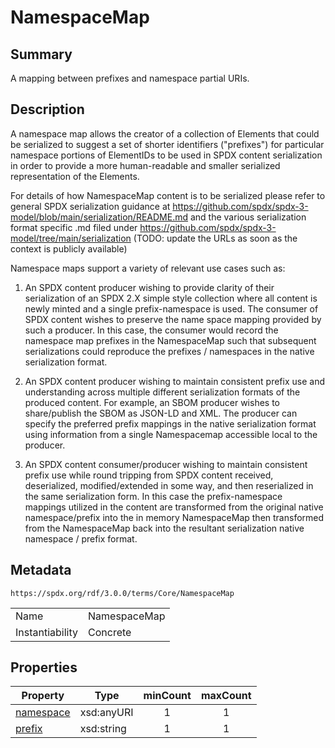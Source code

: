 <!-- Automatically generated by spec-parser v2.1.0 on 2024-06-17T10:36:57.838737+00:00 -->
<!-- SPDX-License-Identifier: Community-Spec-1.0 -->

# NamespaceMap

## Summary

A mapping between prefixes and namespace partial URIs.


## Description

A namespace map allows the creator of a collection of Elements that could be
serialized to suggest a set of shorter identifiers ("prefixes") for particular
namespace portions of ElementIDs to be used in SPDX content serialization in
order to provide a more human-readable and smaller serialized representation of
the Elements.

For details of how NamespaceMap content is to be serialized please refer to
general SPDX serialization guidance at
https://github.com/spdx/spdx-3-model/blob/main/serialization/README.md
and the various serialization format specific .md filed under
https://github.com/spdx/spdx-3-model/tree/main/serialization
(TODO: update the URLs as soon as the context is publicly available)

Namespace maps support a variety of relevant use cases such as:

1) An SPDX content producer wishing to provide clarity of their serialization of an SPDX 2.X simple style collection where all content is newly minted and a single prefix-namespace is used.  The consumer of SPDX content wishes to preserve the name space mapping provided by such a producer.  In this case, the consumer would record the namespace map prefixes in the NamespaceMap such that subsequent serializations could reproduce the prefixes / namespaces in the native serialization format.

2) An SPDX content producer wishing to maintain consistent prefix use and understanding across multiple different serialization formats of the produced content.
   For example, an SBOM producer wishes to share/publish the SBOM as JSON-LD and XML. The producer can specify the preferred prefix mappings in the native serialization format using information from a single Namespacemap accessible local to the producer.

3) An SPDX content consumer/producer wishing to maintain consistent prefix use while round tripping from SPDX content received, deserialized, modified/extended in some way, and then reserialized in the same serialization form.
   In this case the prefix-namespace mappings utilized in the content are transformed from the original native namespace/prefix into the in memory NamespaceMap then transformed from the NamespaceMap back into the resultant serialization native namespace / prefix format.


## Metadata

`https://spdx.org/rdf/3.0.0/terms/Core/NamespaceMap`


| | |
|---|---|
| Name | NamespaceMap |
| Instantiability | Concrete |




## Properties

| Property | Type | minCount | maxCount |
|---|---|:---:|:---:|
| [namespace](../Properties/namespace.md) | xsd:anyURI | 1 | 1 |
| [prefix](../Properties/prefix.md) | xsd:string | 1 | 1 |


